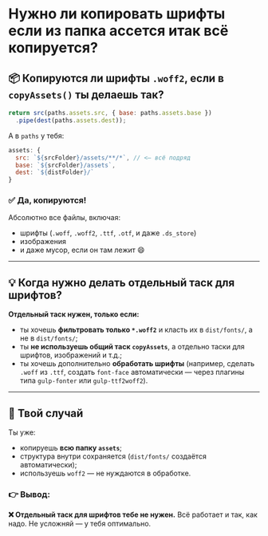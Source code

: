# Нужно ли копировать шрифты если из папка ассется итак всё копируется?
## 📦 Копируются ли шрифты `.woff2`, если в `copyAssets()` ты делаешь так?

```js
return src(paths.assets.src, { base: paths.assets.base })
  .pipe(dest(paths.assets.dest));
```

А в `paths` у тебя:

```js
assets: {
  src: `${srcFolder}/assets/**/*`, // <— всё подряд
  base: `${srcFolder}/assets`,
  dest: `${distFolder}/`
}
```

### ✅ Да, копируются!

Абсолютно все файлы, включая:

* шрифты (`.woff`, `.woff2`, `.ttf`, `.otf`, и даже `.ds_store`)
* изображения
* и даже мусор, если он там лежит 😄

---

## 💡 Когда нужно делать отдельный таск для шрифтов?

**Отдельный таск нужен, только если:**

* ты хочешь **фильтровать только `*.woff2`** и класть их в `dist/fonts/`, а не в `dist/fonts/`;
* ты **не используешь общий таск `copyAssets`**, а отдельно таски для шрифтов, изображений и т.д.;
* ты хочешь дополнительно **обработать шрифты** (например, сделать `.woff` из `.ttf`, создать `font-face` автоматически — через плагины типа `gulp-fonter` или `gulp-ttf2woff2`).

---

## 🤖 Твой случай

Ты уже:

* копируешь **всю папку `assets`**;
* структура внутри сохраняется (`dist/fonts/` создаётся автоматически);
* используешь `woff2` — не нуждаются в обработке.

### 👉 Вывод:

**❌ Отдельный таск для шрифтов тебе не нужен.**
Всё работает и так, как надо. Не усложняй — у тебя оптимально.

